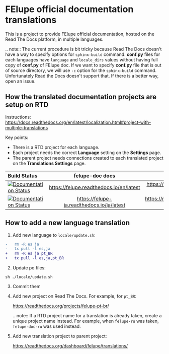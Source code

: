 # FElupe official documentation translations

This is a project to provide FElupe official documentation, hosted on
the Read The Docs platform, in multiple languages.

.. note:: The current procedure is bit tricky because Read The Docs
doesn't have a way to specify options for `sphinx-build` command.
**conf.py** files for each languages have `language` and `locale_dirs`
values without having full copy of **conf.py** of FElupe doc. If we want
to specify **conf.py** file that is out of source directory, we will use
`-c` option for the `sphinx-build` command. Unfortunately Read the Docs
doesn't support that. If there is a better way, open an issue.

## How the translated documentation projects are setup on RTD

Instructions:
https://docs.readthedocs.org/en/latest/localization.html#project-with-multiple-translations

Key points:

- There is a RTD project for each language.
- Each project needs the correct **Language** setting on the
  **Settings** page.
- The parent project needs connections created to each translated
  project on the **Translations Settings** page.

| Build Status                                                                                                                                          |              felupe-doc docs               |                           RTD Project                     |
| :---------------------------------------------------------------------------------------------------------------------------------------------------- | :----------------------------------------: | --------------------------------------------------------: |
| [![Documentation Status](https://readthedocs.org/projects/felupe/badge/?version=latest)](https://felupe.readthedocs.io/en/latest/?badge=latest)       |  https://felupe.readthedocs.io/en/latest   | https://readthedocs.org/projects/felupe/ (Parent project) |
| [![Documentation Status](https://readthedocs.org/projects/felupe-ja/badge/?version=latest)](https://felupe-ja.readthedocs.io/ja/latest/?badge=latest) | https://felupe-ja.readthedocs.io/ja/latest |               https://readthedocs.org/projects/felupe-ja/ |

## How to add a new language translation

1.  Add new language to `locale/update.sh`:

```diff
-   rm -R es ja
-   tx pull -l es,ja
+   rm -R es ja pt_BR
+   tx pull -l es,ja,pt_BR
```

2.  Update po files:

```
sh ./locale/update.sh
```

3.  Commit them

4.  Add new project on Read The Docs. For example, for `pt_BR`:

    https://readthedocs.org/projects/felupe-pt-br/

    .. note:: If a RTD project name for a translation is already taken,
    create a unique project name instead. For example, when `felupe-ru`
    was taken, `felupe-doc-ru` was used instead.

5.  Add new translation project to parent project:

    https://readthedocs.org/dashboard/felupe/translations/

